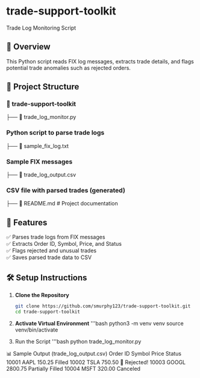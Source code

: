 # trade-support-toolkit
Trade Log Monitoring Script

## 📌 Overview
This Python script reads FIX log messages, extracts trade details, and flags potential trade anomalies such as rejected orders.

## 📂 Project Structure

### 📁 trade-support-toolkit 
├── 📄 trade_log_monitor.py 
### Python script to parse trade logs 
├── 📄 sample_fix_log.txt 
### Sample FIX messages 
├── 📄 trade_log_output.csv 
### CSV file with parsed trades (generated) 
├── 📄 README.md # Project documentation


## 🚀 Features
✅ Parses trade logs from FIX messages  
✅ Extracts Order ID, Symbol, Price, and Status  
✅ Flags rejected and unusual trades  
✅ Saves parsed trade data to CSV  

## 🛠️ Setup Instructions
1. **Clone the Repository**  
   ```bash
   git clone https://github.com/smurphy123/trade-support-toolkit.git
   cd trade-support-toolkit

2. **Activate Virtual Environment**
'''bash
python3 -m venv venv
source venv/bin/activate

3. Run the Script
'''bash
python trade_log_monitor.py

📊 Sample Output (trade_log_output.csv)
Order ID	Symbol	Price	Status
10001	AAPL	150.25	Filled
10002	TSLA	750.50	🚨 Rejected!
10003	GOOGL	2800.75	Partially Filled
10004	MSFT	320.00	Canceled
